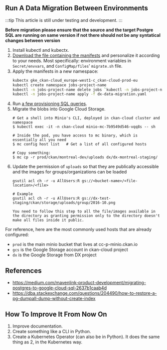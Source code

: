 ## Run A Data Migration Between Environments

:::tip
This article is still under testing and development.
:::

**Before migration please ensure that the source and the target Postgre SQL are running on same version if not there should not be any syntatical changes between version**

1. Install kubectl and kubectx.
2. [Download the file containing the manifests](/dx-data-migration.yaml) and personalize it according to your needs. Most specifically: environment variables in `Secret/envvars`, and `ConfigMap/files`' `migrate.sh` file.
3. Apply the manifests in a new namespace:
    ```sh
    kubectx gke_ckan-cloud_europe-west1-c_ckan-cloud-prod-eu
    kubectl create namespace jobs-project-name
    kubectl -n jobs-project-name delete jobs `kubectl -n jobs-project-name get jobs -o custom-columns=:.metadata.name`
    kubectl -n jobs-project-name apply -f dx-data-migration.yaml
    ```
4. Run [a few provisioning SQL queries](https://gitlab.com/datopian/experiments/dx-terraform/-/blob/master/provision_cloud_sql_ckan.sql#L16-89).
5. Migrate the blobs into Google Cloud Storage.
    ```
    # Get a shell into Minio's CLI, deployed in ckan-cloud cluster and namespace
    $ kubectl exec -it -n ckan-cloud minio-mc-7b9549d546-vqq8s -- sh

    # Inside the pod, you have access to mc binary, which is essentially all you need
    $ mc config host list   # Get a list of all configured hosts

    # Copy something:
    $ mc cp -r prod/ckan/montreal-dev/uploads dx/dx-montreal-staging/
    ```
6. Update the permission of `uploads` so that they are publically accessible and the images for groups/organizations can be loaded
    ```
    gsutil acl ch -r -u AllUsers:R gs://<bucket-name>/<file-location>/<file>

    # Example
    gsutil acl ch -r -u AllUsers:R gs://dx-test-staging/ckan/storage/uploads/group/2016-10.png

    You need to follow this step to all the file/images available in the directory as granting permission only to the directory doesn't make all files inside it public.
    ```

For reference, here are the most commonly used hosts that are already configured:

* `prod` is the main minio bucket that lives at cc-p-minio.ckan.io
* `gcs` is the Google Storage account in ckan-cloud project
* `dx` is the Google Storage from DX project

## References

* https://medium.com/mavenlink-product-development/migrating-postgres-to-google-cloud-sql-2637b1caab4d
* https://dba.stackexchange.com/questions/204490/how-to-restore-a-pg-dumpall-dump-without-create-index

## How To Improve It From Now On

1. Improve documentation.
2. Create something like a CLI in Python.
3. Create a Kubernetes Operator (can also be in Python). It does the same thing as 2, in the Kubernetes way.

